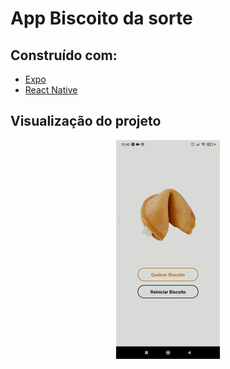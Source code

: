# App Biscoito da sorte

## Construído com:
- [Expo](https://expo.dev/)
- [React Native](https://reactnative.dev/)

## Visualização do projeto

<div align="center">
	<img src="./src/demo.gif/" title="Visualização do projeto final" />
</div>